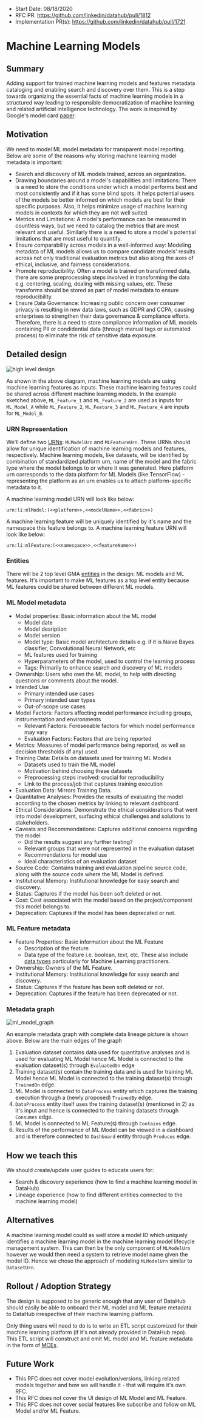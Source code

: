 - Start Date: 08/18/2020
- RFC PR: https://github.com/linkedin/datahub/pull/1812
- Implementation PR(s): https://github.com/linkedin/datahub/pull/1721

# Machine Learning Models

## Summary

Adding support for trained machine learning models and features metadata cataloging and enabling search and discovery
over them. This is a step towards organizing the essential facts of machine learning models in a structured way leading
to responsible democratization of machine learning and related artificial intelligence technology. The work is inspired
by Google's model card [paper](https://arxiv.org/pdf/1810.03993.pdf).

## Motivation

We need to model ML model metadata for transparent model reporting. Below are some of the reasons why storing machine
learning model metadata is important:

- Search and discovery of ML models trained, across an organization.
- Drawing boundaries around a model's capabilities and limitations: There is a need to store the conditions under which
  a model performs best and most consistently and if it has some blind spots. It helps potential users of the models be
  better informed on which models are best for their specific purposes. Also, it helps minimize usage of machine
  learning models in contexts for which they are not well suited.
- Metrics and Limitations: A model’s performance can be measured in countless ways, but we need to catalog the metrics
  that are most relevant and useful. Similarly there is a need to store a model's potential limitations that are most
  useful to quantify.
- Ensure comparability across models in a well-informed way: Modeling metadata of ML models allows us to compare
  candidate models' results across not only traditional evaluation metrics but also along the axes of ethical,
  inclusive, and fairness considerations.
- Promote reproducibility: Often a model is trained on transformed data, there are some preprocessing steps involved in
  transforming the data e.g. centering, scaling, dealing with missing values, etc. These transforms should be stored as
  part of model metadata to ensure reproducibility.
- Ensure Data Governance: Increasing public concern over consumer privacy is resulting in new data laws, such as GDPR
  and CCPA, causing enterprises to strengthen their data governance & compliance efforts. Therefore, there is a need to
  store compliance information of ML models containing PII or condidential data (through manual tags or automated
  process) to eliminate the risk of sensitive data exposure.

## Detailed design

![high level design](high_level_design.png)

As shown in the above diagram, machine learning models are using machine learning features as inputs. These machine
learning features could be shared across different machine learning models. In the example sketched above,
`ML_Feature_1` and `ML_Feature_2` are used as inputs for `ML_Model_A` while `ML_Feature_2`, `ML_Feature_3` and
`ML_Feature_4` are inputs for `ML_Model_B`.

### URN Representation

We'll define two [URNs](../../../what/urn.md): `MLModelUrn` and `MLFeatureUrn`. These URNs should allow for unique
identification of machine learning models and features, respectively. Machine learning models, like datasets, will be
identified by combination of standardized platform urn, name of the model and the fabric type where the model belongs to
or where it was generated. Here platform urn corresponds to the data platform for ML Models (like TensorFlow) -
representing the platform as an urn enables us to attach platform-specific metadata to it.

A machine learning model URN will look like below:

```
urn:li:mlModel:(<<platform>>,<<modelName>>,<<fabric>>)
```

A machine learning feature will be uniquely identified by it's name and the namespace this feature belongs to. A machine
learning feature URN will look like below:

```
urn:li:mlFeature:(<<namespace>>,<<featureName>>)
```

### Entities

There will be 2 top level GMA [entities](../../../what/entity.md) in the design: ML models and ML features. It's
important to make ML features as a top level entity because ML features could be shared between different ML models.

### ML Model metadata

- Model properties: Basic information about the ML model
  - Model date
  - Model desription
  - Model version
  - Model type: Basic model architecture details e.g. if it is Naive Bayes classifier, Convolutional Neural Network, etc
  - ML features used for training
  - Hyperparameters of the model, used to control the learning process
  - Tags: Primarily to enhance search and discovery of ML models
- Ownership: Users who own the ML model, to help with directing questions or comments about the model.
- Intended Use
  - Primary intended use cases
  - Primary intended user types
  - Out-of-scope use cases
- Model Factors: Factors affecting model performance including groups, instrumentation and environments
  - Relevant Factors: Foreseeable factors for which model performance may vary
  - Evaluation Factors: Factors that are being reported
- Metrics: Measures of model performance being reported, as well as decision thresholds (if any) used.
- Training Data: Details on datasets used for training ML Models
  - Datasets used to train the ML model
  - Motivation behind choosing these datasets
  - Preprocessing steps involved: crucial for reproducibility
  - Link to the process/job that captures training execution
- Evaluation Data: Mirrors Training Data.
- Quantitative Analyses: Provides the results of evaluating the model according to the chosen metrics by linking to
  relevant dashboard.
- Ethical Considerations: Demonstrate the ethical considerations that went into model development, surfacing ethical
  challenges and solutions to stakeholders.
- Caveats and Recommendations: Captures additional concerns regarding the model
  - Did the results suggest any further testing?
  - Relevant groups that were not represented in the evaluation dataset
  - Recommendations for model use
  - Ideal characteristics of an evaluation dataset
- Source Code: Contains training and evaluation pipeline source code, along with the source code where the ML Model is
  defined.
- Institutional Memory: Institutional knowledge for easy search and discovery.
- Status: Captures if the model has been soft deleted or not.
- Cost: Cost associated with the model based on the project/component this model belongs to.
- Deprecation: Captures if the model has been deprecated or not.

### ML Feature metadata

- Feature Properties: Basic information about the ML Feature
  - Description of the feature
  - Data type of the feature i.e. boolean, text, etc. These also include
    [data types](https://towardsdatascience.com/7-data-types-a-better-way-to-think-about-data-types-for-machine-learning-939fae99a689#:~:text=In%20the%20machine%20learning%20world,groups%20are%20often%20called%20out.)
    particularly for Machine Learning practitioners.
- Ownership: Owners of the ML Feature.
- Institutional Memory: Institutional knowledge for easy search and discovery.
- Status: Captures if the feature has been soft deleted or not.
- Deprecation: Captures if the feature has been deprecated or not.

### Metadata graph

![ml_model_graph](ml_model_graph.png)

An example metadata graph with complete data lineage picture is shown above. Below are the main edges of the graph

1. Evaluation dataset contains data used for quantitative analyses and is used for evaluating ML Model hence ML Model is
   connected to the evaluation dataset(s) through `EvaluatedOn` edge
2. Training dataset(s) contain the training data and is used for training ML Model hence ML Model is connected to the
   training dataset(s) through `TrainedOn` edge.
3. ML Model is connected to `DataProcess` entity which captures the training execution through a (newly proposed)
   `TrainedBy` edge.
4. `DataProcess` entity itself uses the training dataset(s) (mentioned in 2) as it's input and hence is connected to the
   training datasets through `Consumes` edge.
5. ML Model is connected to ML Feature(s) through `Contains` edge.
6. Results of the performance of ML Model can be viewed in a dashboard and is therefore connected to `Dashboard` entity
   through `Produces` edge.

## How we teach this

We should create/update user guides to educate users for:

- Search & discovery experience (how to find a machine learning model in DataHub)
- Lineage experience (how to find different entities connected to the machine learning model)

## Alternatives

A machine learning model could as well store a model ID which uniquely identifies a machine learning model in the
machine learning model lifecycle management system. This can then be the only component of `MLModelUrn` however we would
then need a system to retrieve model name given the model ID. Hence we chose the approach of modeling `MLModelUrn`
similar to `DatasetUrn`.

## Rollout / Adoption Strategy

The design is supposed to be generic enough that any user of DataHub should easily be able to onboard their ML model and
ML feature metadata to DataHub irrespective of their machine learning platform.

Only thing users will need to do is to write an ETL script customized for their machine learning platform (if it's not
already provided in DataHub repo). This ETL script will construct and emit ML model and ML feature metadata in the form
of [MCEs](../../../what/MXE.md).

## Future Work

- This RFC does not cover model evolution/versions, linking related models together and how we will handle it - that
  will require it's own RFC.
- This RFC does not cover the UI design of ML Model and ML Feature.
- This RFC does not cover social features like subscribe and follow on ML Model and/or ML Feature.
